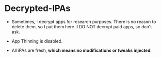 # Decrypted-IPAs

- Sometimes, I decrypt apps for research purposes. There is no reason to delete them, so I put them here. I DO NOT decrypt paid apps, so don't ask. 

- App Thinning is disabled.

- All iPAs are fresh, **which means no modifications or tweaks injected**. 
